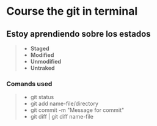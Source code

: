 # Course the git in terminal

## Estoy aprendiendo sobre los estados

> - **Staged**
> - **Modified**
> - **Unmodified**
> - **Untraked**

### Comands used

> - git status
> - git add name-file/directory
> - git commit -m "Message for commit"
> - git diff | git diff name-file
